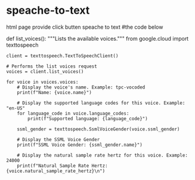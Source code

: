 # speache-to-text
html page provide click butten speache to text
#the code below

def list_voices():
    """Lists the available voices."""
    from google.cloud import texttospeech

    client = texttospeech.TextToSpeechClient()

    # Performs the list voices request
    voices = client.list_voices()

    for voice in voices.voices:
        # Display the voice's name. Example: tpc-vocoded
        print(f"Name: {voice.name}")

        # Display the supported language codes for this voice. Example: "en-US"
        for language_code in voice.language_codes:
            print(f"Supported language: {language_code}")

        ssml_gender = texttospeech.SsmlVoiceGender(voice.ssml_gender)

        # Display the SSML Voice Gender
        print(f"SSML Voice Gender: {ssml_gender.name}")

        # Display the natural sample rate hertz for this voice. Example: 24000
        print(f"Natural Sample Rate Hertz: {voice.natural_sample_rate_hertz}\n")
